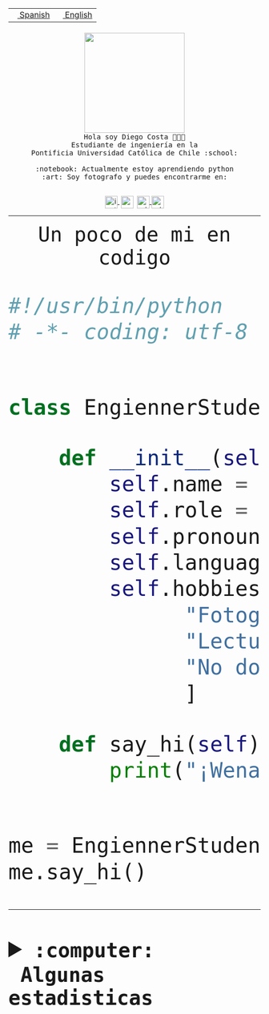 <table border="0"  align="right">
 <tr><td><a href="README.md"><img src="https://upload.wikimedia.org/wikipedia/commons/thumb/8/89/Bandera_de_Espa%C3%B1a.svg/1200px-Bandera_de_Espa%C3%B1a.svg.png" height="10"> Spanish</a></td>
 <td><a href="README.en.md"><img src="https://upload.wikimedia.org/wikipedia/commons/a/a4/Flag_of_the_United_States.svg" height="10"> English</a></td></tr>
</table><br><br><br>


<p align="center">
  <img src="https://github.com/diegocostares/diegocostares/blob/main/Images/aaa2.gif?raw=true" height="200px" weight="200px">
  <br><samp>
    Hola soy Diego Costa 👨🏻‍💻<br>
    Estudiante de ingeniería en la <br>
    Pontificia Universidad Católica de Chile :school:<br>
  <br>
    :notebook: Actualmente estoy aprendiendo python <br>
    :art: Soy fotografo y puedes encontrarme en: <br>
  <br></samp>
  
</p>

<p align="center">
   <a href="https://instagram.com/diegocosta_no" target="blank">
    <img 
    align="center" src="https://cdn.jsdelivr.net/npm/simple-icons@3.0.1/icons/instagram.svg" alt="instagram" height="25px" width="25px" />
  </a>
  <a style="border: 3px solid; color: white;"href="https://t.me/diegocosta_no" target="blank">
  <img
  align="center" alt="Telegram" width="25px" src="https://icons-for-free.com/iconfiles/png/512/Telegram-1324888767380505522.png" />
</a>
<a href="https://api.whatsapp.com/send?phone=56971897835&text=Hola!" target="blank">
  <img
  align="center" alt="wtsp" width="25px" src="https://img.icons8.com/pastel-glyph/2x/whatsapp--v2.png" />
</a>
<a href="https://www.linkedin.com/in/diego-costa-786249213/" target="blank">
  <img
  align="center" alt="wtsp" width="25px" src="https://img.icons8.com/metro/452/linkedin.png" />
</a>

  </a>
</p>

---


<p align="center"><font size="25"><samp>Un poco de mi en codigo</samp></front></p>


```python
#!/usr/bin/python
# -*- coding: utf-8 -*-


class EngiennerStudent:

    def __init__(self):
        self.name = "Diego Costa"
        self.role = "Estudiante"
        self.pronouns = "he/him"
        self.language_spoken = ["es_CL", "en_US"]
        self.hobbies = [
              "Fotografia",
              "Lectura",
              "No dormir",
              ]

    def say_hi(self):
        print("¡Wena mundo!")


me = EngiennerStudent()
me.say_hi()
```
---
<details>
  <summary><b><samp>:computer: &nbsp;Algunas estadisticas</samp></b></summary>
  <br/></p>

<!--START_SECTION:waka-->
![Code Time](http://img.shields.io/badge/Code%20Time-1%2C088%20hrs%2057%20mins-blue)

**Soy nocturno 🦉** 

```text
🌞 Mañana                 47 commits          ░░░░░░░░░░░░░░░░░░░░░░░░░   01.35 % 
🌆 Día                    1122 commits        ████████░░░░░░░░░░░░░░░░░   32.12 % 
🌃 Tarde                  1496 commits        ███████████░░░░░░░░░░░░░░   42.83 % 
🌙 Noche                  828 commits         ██████░░░░░░░░░░░░░░░░░░░   23.70 % 
```
📅 **Soy más productivo los Martes** 

```text
Lunes                    544 commits         ████░░░░░░░░░░░░░░░░░░░░░   15.57 % 
Martes                   627 commits         ████░░░░░░░░░░░░░░░░░░░░░   17.95 % 
Miércoles                446 commits         ███░░░░░░░░░░░░░░░░░░░░░░   12.77 % 
Jueves                   524 commits         ████░░░░░░░░░░░░░░░░░░░░░   15.00 % 
Viernes                  520 commits         ████░░░░░░░░░░░░░░░░░░░░░   14.89 % 
Sábado                   321 commits         ██░░░░░░░░░░░░░░░░░░░░░░░   09.19 % 
Domingo                  511 commits         ████░░░░░░░░░░░░░░░░░░░░░   14.63 % 
```


📊 **Esta semana me dediqué a** 

```text
🐱‍💻 Proyectos: 
Arqui-31                 3 hrs 7 mins        ██████████░░░░░░░░░░░░░░░   38.46 % 
2023-1-S4-Grupo2-Backend 2 hrs 18 mins       ███████░░░░░░░░░░░░░░░░░░   28.43 % 
latex-templates          1 hr 17 mins        ████░░░░░░░░░░░░░░░░░░░░░   15.99 % 
estocasticos             42 mins             ██░░░░░░░░░░░░░░░░░░░░░░░   08.72 % 
repo-stats               26 mins             █░░░░░░░░░░░░░░░░░░░░░░░░   05.41 % 
```


 Last Updated on 29/06/2023 01:54:34 UTC
<!--END_SECTION:waka-->
  
  

<p align="center"> <img src="https://github-readme-stats.vercel.app/api?username=diegocostares&show_icons=true&theme=ayu-mirage" alt="abhisheknaiidu" /></p>
 
</details>
